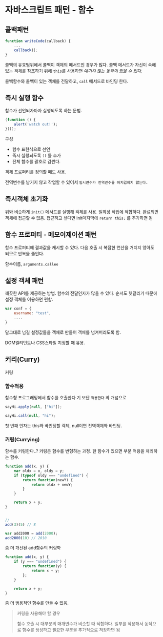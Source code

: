 # 자바스크립트 패턴 - 함수

## 콜백패턴

```js
function writeCode(callback) {
	...
	callback();
}
```


콜백의 유효범위에서 콜백이 객체의 메서드인 경우가 많다. 
콜백 메서드가 자신이 속해있는 객체를 참조하기 위해 `this`를 사용하면 _예기치 않는 동작이 있을 수 있다._

콜백함수와 콜백이 있는 객체를 전달하고, `call` 메서드로 바인딩 한다.


## 즉시 실행 함수

함수가 선언되자마자 실행되도록 하는 문법.
```js
(function () {
	alert('watch out!');
}());
```
구성

* 함수 표현식으로 선언
* 즉시 실행되도록 `()` 를 추가
* 전체 함수를 괄호로 감싼다. 

객체 프로퍼티를 정의할 때도 사용.

전역변수를 남기지 않고 작업할 수 있어서 `임시변수가 전역변수를 어지럽히지 않는다.`

## 즉시객체 초기화
위와 비슷하게 `init()` 메서드를 실행해 객체를 사용.
일회성 작업에 적합하다. 완료되면 객체에 접근할 수 없음. 접근하고 싶다면 init마지막에 `return this;` 를 추가하면 됨


## 함수 프로퍼티 - 메모이제이션 패턴
함수 프로퍼티에 결과값을 캐시할 수 있다. 다음 호출 시 복잡한 연산을 거치지 않아도 되므로 반복을 줄인다. 

함수이름, `arguments.callee`

## 설정 객체 패턴
깨끗한 API를 제공하는 방법.
함수의 전달인자가 많을 수 있다. 순서도 헷갈리기 때문에 설정 객체를 이용하면 편함.

```js
var conf = {
	username: "test",
	....
}
```

말그대로 넘길 설정값들을 객체로 만들어 객체를 넘겨버리도록 함.

DOM엘리먼트나 CSS스타일 지정할 때 유용.

## 커리(Curry)
커링

### 함수적용
함수형 프로그래밍에서 함수를 호출한다 기 보단 `적용한다` 의 개념으로

```js
sayHi.apply(null, ["hi"]);

sayHi.call(null, "hi");
```

첫 번째 인자는 this와 바인딩할 객체, null이면 전역객체와 바인딩.

### 커링(Currying)
함수를 커링한다..?
커링은 함수를 변형하는 과정. 한 함수가 있으면 부분 적용을 처리하는 함수.

```js
function add(x, y) {
	var oldx = x, oldy = y;
	if (typeof oldy === "undefined") {
		return function(newY) {
			return oldx + newY;
		}
	}

	return x + y;
}


// 
add(3)(5) // 8

var add2000 = add(2000);
add2000(10) // 2010
```

좀 더 개선된 add함수의 커링화
```js
function add(x, y) {
	if (y === "undefined") {
		return function(y) {
			return x + y;
		};
	}

	return x + y;
}
```


좀 더 범용적인 함수를 만들 수 있음.

> 커링을 사용해야 할 경우
> 
> 함수 호출 시 대부분의 매개변수가 비슷할 때 적합하다.
> 일부를 적용해서 동적으로 함수를 생성하고 필요한 부분을 추가적으로 저장하면 됨

